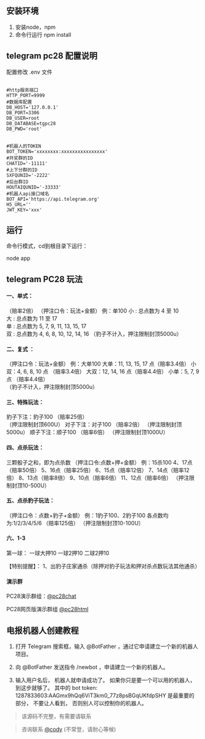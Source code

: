## 安装环境

1. 安装node，npm
2. 命令行运行 npm install

## telegram pc28 配置说明

配置修改 .env 文件

```

#http服务端口
HTTP_PORT=9999
#数据库配置
DB_HOST='127.0.0.1'
DB_PORT=3306
DB_USER=root
DB_DATABASE=tgpc28
DB_PWD='root'


#机器人的TOKEN
BOT_TOKEN='xxxxxxxx:xxxxxxxxxxxxxxxx'
#开奖群的ID
CHATID='-11111'
#上下分群的ID
SXFQUNID='-2222'
#后台群ID
HOUTAIQUNID='-33333'
#机器人api接口域名
BOT_API='https://api.telegram.org'
H5_URL=''
JWT_KEY='xxx'

```
## 运行

命令行模式，cd到根目录下运行：

node app


## telegram PC28 玩法

#### 一、单式：
（赔率2倍）
（押注口令：玩法+金额）
例：单100
小 : 总点数为 4 至 10  
大 : 总点数为 11 至 17  
单 : 总点数为 5, 7, 9, 11, 13, 15, 17  
双 : 总点数为 4, 6, 8, 10, 12, 14, 16 
  （豹子不计入，押注限制封顶5000u）

#### 二、复式  ：
（押注口令：玩法+金额）
例：大单100
大单：11, 13, 15, 17 点（赔率3.4倍） 
小双：4, 6, 8, 10 点 （赔率3.4倍） 
大双：12, 14, 16 点（赔率4.4倍） 
小单：5, 7, 9 点 （赔率4.4倍）  
 （豹子不计入，押注限制封顶5000u）


####  三、特殊玩法： 
豹子下注：豹子100 （赔率25倍）  
（押注限制封顶600U）
对子下注：对子100 （赔率2倍）
（押注限制封顶5000u）
顺子下注：顺子100 （赔率6倍）
（押注限制封顶1000U）
 
#### 四、点杀玩法： 
三颗骰子之和，即为点杀数
（押注口令:点数+押+金额）
            例：15杀100
4、17点（赔率50倍） 
5、16点（赔率25倍） 
6、15点（赔率12倍） 
7、14点（赔率12倍） 
8、13点（赔率8倍） 
9、10点（赔率6倍）
11、12点（赔率6倍）
（押注限制封顶10-500U）

#### 五、点杀豹子玩法：
 （押注口令：点数+豹子+金额）
     例：1豹子100、2豹子100
各点数均为:1/2/3/4/5/6    （赔率125倍）
（押注限制封顶10-100U）

#### 六、1-3
第一球：
一球大押10
一球2押10
二球2押10


【特别提醒】：
1、出豹子庄家通杀（除押对豹子玩法和押对杀点数玩法其他通杀）


#### 演示群

PC28演示群组：[@pc28chat](https://t.me/pc28chat)

PC28网页版演示群组 [@pc28html](https://t.me/pc28html)


## 电报机器人创建教程

1. 打开 Telegram 搜索框，输入 @BotFather ，通过它申请建立一个新的机器人项目。

2. 向 @BotFather 发送指令 /newbot ，申请建立一个新的机器人。

3. 输入用户名后， 机器人就申请成功了。 如果你只是要一个可以用的机器人， 到这步就够了。 其中的 bot token: 1287833603:AAGmx9hQq6ViT3km0_77z8psBGqUKfdpSHY 是最重要的部分， 不要让人看到， 否则别人可以控制你的机器人。


>该源码不完整，有需要请联系



>咨询联系 [@cody](https://t.me/cody0101) (不常登，请耐心等候)


